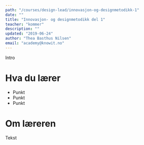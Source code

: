 ```yaml
---
path: "/courses/design-lead/innovasjon-og-designmetodikk-1"
date: ""
title: "Innovasjon- og designmetodikk del 1"
teacher: "kommer"
description: ""
updated: "2019-06-24"
author: "Thea Basthus Nilsen"
email: "academy@knowit.no"
---
```


Intro

# Hva du lærer

- Punkt
- Punkt
- Punkt

# Om læreren

Tekst
